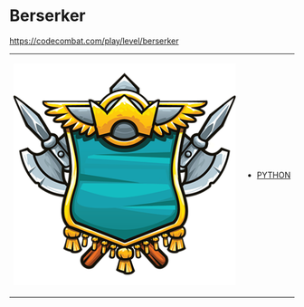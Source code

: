 # Berserker 

https://codecombat.com/play/level/berserker
<table>
<tr>
<td>

![Hero Picture](hero.png?raw=true "Hero Picture")

</td>
<td>
<ul>
<li>

[PYTHON](Berserker.py)

</li>
</td>
</tr>
<table>